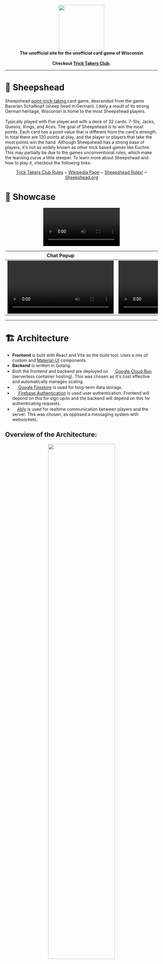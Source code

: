 <p align="center" width="100%" vertical>
  <img
    src="https://github.com/user-attachments/assets/8c6b156b-4543-4e61-86df-aa306584394d"
    height="150"
  />
  <br />
  <b width="100%" >
    The unofficial site for the unofficial card game of Wisconsin
  </b>
  <br />
  <br />
  <b width="100%" >
    Checkout <a href="https://tricktakers.club">Trick Takers Club</a>.
  </b>
</p>

___

# 🐑 Sheepshead

Sheepshead <a href="https://en.wikipedia.org/wiki/Trick-taking_game#Point-trick_games"> point-trick-taking </a> card game, descended from the game Bavarian Schafkopf (sheep head in German). Likely a result of its strong German heritage, Wisconsin is home to the most Sheepshead players.
<br/><br/>
Typically played with five player and with a deck of 32 cards: 7-10s, Jacks, Queens, Kings, and Aces. The goal of Sheepshead is to win the most points. Each card has a point value that is different from the card's strength. In total there are 120 points at play, and the player or players that take the most points win the hand. Although Sheepshead has a strong base of players, it's not as widely known as other trick based games like Euchre. This may partially be due to the games unconventional rules, which make the learning curve a little steeper. To learn more about Sheepshead and how to play it, checkout the following links:
<br/>
<p align="center" width="100%" vertical>
<a href="https://tricktakers.club/rules">Trick Takers Club Rules</a> ~ <a href="https://en.wikipedia.org/wiki/Sheepshead_(card_game)">Wikipedia Page</a> ~ <a href="https://www.sheepsheadrules.com/home">Sheepshead Rules!</a> ~ <a href="https://www.sheepshead.org/rules/">Sheepshead.org</a>
</p>

# 🌟 Showcase

<p align="center" width="100%" vertical>
  <video src="https://github.com/user-attachments/assets/dc4b2854-0bb3-4281-a3bf-c18c8a30cee5" width="50%" />
</p>

Chat Popup|Scoreboard
--|--
<video src="https://github.com/user-attachments/assets/2714bb48-6d2b-4d67-8c4d-73fa0ac995a9" width="350" />|<video src="https://github.com/user-attachments/assets/87bab245-335c-4a39-aba7-201a7bdd01bb" width="350" />

___

# 🏗️ Architecture
- **Frontend** is built with React and Vite as the build tool. Uses a mix of custom and <a href="https://mui.com/">Material-UI</a> components.
- **Backend** is written in Golang.
- Both the frontend and backend are deployed on <a href="https://cloud.google.com/run?hl=en"><img
    src="https://github.com/user-attachments/assets/456e4df7-bd09-4f4a-b5a7-b01edafc27ee"
    height="16px"
  /> Google Cloud Run</a> (serverless container hosting). This was chosen as it's cost effective and automatically manages scaling.
- <a href="https://firebase.google.com/products/firestore"><img
    src="https://github.com/user-attachments/assets/d32bdcd3-ac05-4d9a-9905-11e265217001"
    height="16px"
  /> Google Firestore</a> is used for long-term data storage.
- <a href="https://firebase.google.com/products/auth"><img
    src="https://github.com/user-attachments/assets/9439904d-1102-4d36-b42a-b4a7b8499836"
    height="16px"
  /> Firebase Authentication</a> is used user authentication. Frontend will depend on this for sign up/in and the backend will depend on this for authenticating requests. 
- <a href="https://ably.com/"><img
    src="https://github.com/user-attachments/assets/80e6fa05-64fc-4193-bd6d-da89f80a30bb"
    height="16px"
  />Ably</a> is used for realtime communication between players and the server. This was chosen, as opposed a messaging system with websockets, 


## Overview of the Architecture:
<p align="center" width="100%" vertical>
  <img
    label="Architecture Overview"
    src="https://github.com/user-attachments/assets/01268fb7-321a-4714-a9d2-c80c0a4d63da"
    width="66%"
    align="center"
  />
</p>

## Game Creation/Connection Flow
- **Game Manager (GM)**: When a user "hosts" a game, a GM is spun up on the server. The GM is a goroutine that loops, listening for messages from one the players' channels. Messages can include actions in the game like playing a card, as well as things like chat messages and changing the settings. When the GM receives a message/action from a user, it updates the game state accordingly, which is stored in memory, and then sends out update messages to players. If enough time has passed since the last received message, the GM times out and shuts down, thereby ending the game. 
- **Broadcast Channel**: All users are subscribed to the broadcast channel. This is where chat messages are sent, as well as public update messages that all players can see (ex. player A played ace of spades).
- **Private Channels**: Each user has a private channel which acts a direct line between them and the GM. This is used for messages that other players shouldn't see the contents of (ex. cards dealt to the player).

<p align="center" width="100%" vertical>
  <img
    label="Game Connection Flow"
    src="https://github.com/user-attachments/assets/aac761f5-4db0-417c-a44a-c431d6dc88ca"
    width="75%"
    align="center"
  />
</p>


# 🚧 Architecture Redesign
I'm currently reworking the architecture of the app, because a flaw was discovered after deploying to Google Cloud Run.

### The Flaw - Current Architecture is Not Scalable
1. Gameplay is managed by the Game Manager (GM), which is a goroutine that runs on the server.
2. Google Cloud Run is serverless, meaning server management is handled automatically by Google. This includes scaling...
3. When the server receives less incoming HTTP requests, it scales down the number of server instances. Possibly down to zero if there's no traffic.
4. Once a game has started, all communication about the game is handled over Ably, which means the server will stop receiving requests from these players.
5. This means a server instance with an active game session could get terminated if it stops receiving traffic, leaving players in the lurch.

### The Workaround (Temporary)
For now, the minimum and maximum number of server instances is set to be the same. This way no instance get prematurely terminated. However, this isn't a long term solution, because it also means the application cannot be scaled up. It's also less cost effective. Since this app is not yet fully launched and isn't receiving much traffic other than from testers, this is not a critical problem, but it needs to be resolved before going public. 

### The Redesign
1. Replace Ably with direct Websocket connections between the server and the user clients. So long as there exists an open WS connection, the instance is considered active and will not be scaled down.
2. While not strictly necessary, the backend server will be split into two microservices to make the application more scalable. The **Play Service** will be where all all Game Managers are spun up. The **Core Service** will continue to handle all other request (primarily database requests).

#### Overview of Architecture after Redesign:
<p align="center" width="100%" vertical>
  <img
    label="Architecture Overview - Redesign"
    src="https://github.com/user-attachments/assets/001874d7-2185-43aa-985a-2a9e2a8b5beb"
    width="66%"
    align="center"
  />
</p>

#### Game Creation/Connection Flow after Redesign:
<p align="center" width="100%" vertical>
  <img
    label="Game Connection Flow - Redesign"
    src="https://github.com/user-attachments/assets/4abfb646-0c0d-4898-b663-25e5d7804892"
    width="75%"
    align="center"
  />
</p>
